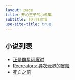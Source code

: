 ```yaml
---
layout: page
title: 开心王子的小说集
subtitle: 且行且珍惜
use-site-title: true
---
```


## 小说列表
- [正是群星闪耀时](kaixinhuang.com/Otherworld)
- [Recreators: 异次元界的冒险](/Rec)
- [死亡之前](/Modernworld)
